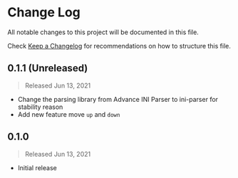 # Change Log

All notable changes to this project will be documented in this file.

Check [Keep a Changelog](http://keepachangelog.com/) for recommendations on how to structure this file.


## 0.1.1 (Unreleased)
> Released Jun 13, 2021
* Change the parsing library from Advance INI Parser to ini-parser for stability reason
* Add new feature move `up` and `down`

## 0.1.0
> Released Jun 13, 2021

* Initial release

